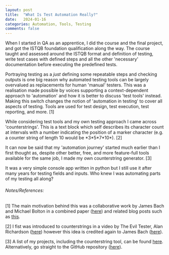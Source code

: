 ```yaml
---
layout: post
title:  "What Is Test Automation Really?"
date:   2024-01-16
categories: Automation, Tools, Testing
comments: false
---
```

When I started in QA as an apprentice, I did the course and the final project, and got the ISTQB foundation qualification along the way.
The course taught and assessed around the ISTQB format and definition of testing, write test cases with defined steps and all the other 'necessary' documentation before executing the predefined tests.

Portraying testing as a *just* defining some repeatable steps and checking outputs is one big reason why automated testing tools can be largely overvalued as replacements for human 'manual' testers. This was a realisation made possible by voices supporting a context-dependent approach to 'automation' and how it is better to discuss 'test tools' instead. Making this switch changes the notion of 'automation in testing' to cover all aspects of testing. Tools are used for test design, test execution, test reporting, and more. [1]

While considering test tools and my own testing approach I came across 'counterstrings'. This is a text block which self describes its character count at intervals with a number indicating the position of a marker character (e.g. a counter string of length 10 would be \*3\*5\*7\*10*). [2]

It can now be said that my 'automation journey' started much earlier than I first thought as, despite other better, free, and more feature-full tools available for the same job, I made my own counterstring generator. [3]

It was a very simple console app written in python but I still use it after many years for testing fields and inputs. Who knew I was automating parts of my testing all along?

###### Notes/References:

[1] The main motivation behind this was a collaborative work by James Bach and Michael Bolton in a combined paper ([here](https://www.satisfice.com/download/a-context-driven-approach-to-automation-in-testing)) and related blog posts such as [this](https://developsense.com/blog/2023/01/test-tools).

[2] I fist was introduced to counterstrings in a video by The Evil Tester, Alan Richardson ([here](https://www.youtube.com/watch?v=-Cs80GWeRuY)) however this idea is credited again to James Bach ([here](https://www.satisfice.com/blog/archives/22)).

[3] A list of my projects, including the counterstring tool, can be found [here](https://sampeas.github.io/projects/). Alternatively, go straight to the GitHub repository ([here](https://github.com/sampeas/python-counterstring-generator)).
